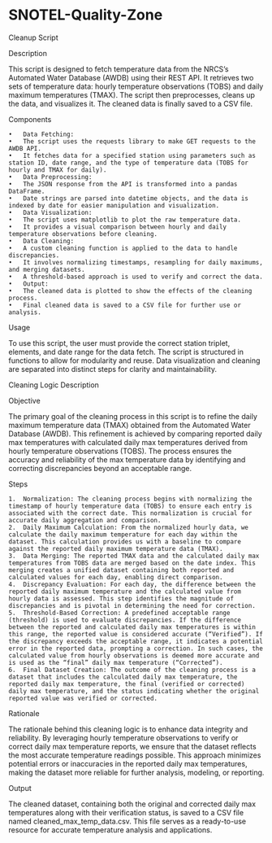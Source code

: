 # SNOTEL-Quality-Zone
Cleanup Script

Description

This script is designed to fetch temperature data from the NRCS’s Automated Water Database (AWDB) using their REST API. It retrieves two sets of temperature data: hourly temperature observations (TOBS) and daily maximum temperatures (TMAX). The script then preprocesses, cleans up the data, and visualizes it. The cleaned data is finally saved to a CSV file.

Components

	•	Data Fetching:
	•	The script uses the requests library to make GET requests to the AWDB API.
	•	It fetches data for a specified station using parameters such as station ID, date range, and the type of temperature data (TOBS for hourly and TMAX for daily).
	•	Data Preprocessing:
	•	The JSON response from the API is transformed into a pandas DataFrame.
	•	Date strings are parsed into datetime objects, and the data is indexed by date for easier manipulation and visualization.
	•	Data Visualization:
	•	The script uses matplotlib to plot the raw temperature data.
	•	It provides a visual comparison between hourly and daily temperature observations before cleaning.
	•	Data Cleaning:
	•	A custom cleaning function is applied to the data to handle discrepancies.
	•	It involves normalizing timestamps, resampling for daily maximums, and merging datasets.
	•	A threshold-based approach is used to verify and correct the data.
	•	Output:
	•	The cleaned data is plotted to show the effects of the cleaning process.
	•	Final cleaned data is saved to a CSV file for further use or analysis.

Usage

To use this script, the user must provide the correct station triplet, elements, and date range for the data fetch. The script is structured in functions to allow for modularity and reuse. Data visualization and cleaning are separated into distinct steps for clarity and maintainability.

Cleaning Logic Description

Objective

The primary goal of the cleaning process in this script is to refine the daily maximum temperature data (TMAX) obtained from the Automated Water Database (AWDB). This refinement is achieved by comparing reported daily max temperatures with calculated daily max temperatures derived from hourly temperature observations (TOBS). The process ensures the accuracy and reliability of the max temperature data by identifying and correcting discrepancies beyond an acceptable range.

Steps

	1.	Normalization: The cleaning process begins with normalizing the timestamp of hourly temperature data (TOBS) to ensure each entry is associated with the correct date. This normalization is crucial for accurate daily aggregation and comparison.
	2.	Daily Maximum Calculation: From the normalized hourly data, we calculate the daily maximum temperature for each day within the dataset. This calculation provides us with a baseline to compare against the reported daily maximum temperature data (TMAX).
	3.	Data Merging: The reported TMAX data and the calculated daily max temperatures from TOBS data are merged based on the date index. This merging creates a unified dataset containing both reported and calculated values for each day, enabling direct comparison.
	4.	Discrepancy Evaluation: For each day, the difference between the reported daily maximum temperature and the calculated value from hourly data is assessed. This step identifies the magnitude of discrepancies and is pivotal in determining the need for correction.
	5.	Threshold-Based Correction: A predefined acceptable range (threshold) is used to evaluate discrepancies. If the difference between the reported and calculated daily max temperatures is within this range, the reported value is considered accurate (“Verified”). If the discrepancy exceeds the acceptable range, it indicates a potential error in the reported data, prompting a correction. In such cases, the calculated value from hourly observations is deemed more accurate and is used as the “final” daily max temperature (“Corrected”).
	6.	Final Dataset Creation: The outcome of the cleaning process is a dataset that includes the calculated daily max temperature, the reported daily max temperature, the final (verified or corrected) daily max temperature, and the status indicating whether the original reported value was verified or corrected.

Rationale

The rationale behind this cleaning logic is to enhance data integrity and reliability. By leveraging hourly temperature observations to verify or correct daily max temperature reports, we ensure that the dataset reflects the most accurate temperature readings possible. This approach minimizes potential errors or inaccuracies in the reported daily max temperatures, making the dataset more reliable for further analysis, modeling, or reporting.

Output

The cleaned dataset, containing both the original and corrected daily max temperatures along with their verification status, is saved to a CSV file named cleaned_max_temp_data.csv. This file serves as a ready-to-use resource for accurate temperature analysis and applications.
